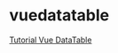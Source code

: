 # vuedatatable

[Tutorial Vue DataTable](https://appdividend.com/2018/06/07/vue-datatable-component-example/)
